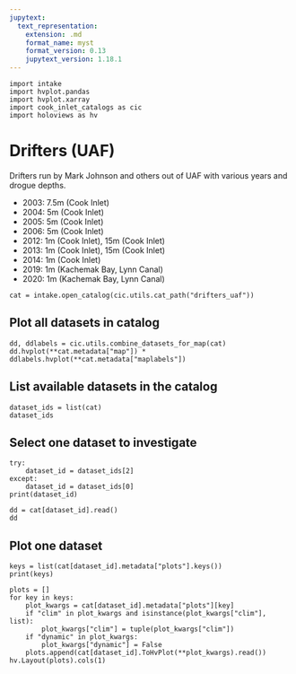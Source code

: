 ```yaml
---
jupytext:
  text_representation:
    extension: .md
    format_name: myst
    format_version: 0.13
    jupytext_version: 1.18.1
---
```


```{code-cell}
import intake
import hvplot.pandas
import hvplot.xarray
import cook_inlet_catalogs as cic
import holoviews as hv
```

# Drifters (UAF)

Drifters run by Mark Johnson and others out of UAF with various years and drogue depths.
        
* 2003: 7.5m (Cook Inlet)
* 2004: 5m (Cook Inlet)
* 2005: 5m (Cook Inlet)
* 2006: 5m (Cook Inlet)
* 2012: 1m (Cook Inlet), 15m (Cook Inlet)
* 2013: 1m (Cook Inlet), 15m (Cook Inlet)
* 2014: 1m (Cook Inlet)
* 2019: 1m (Kachemak Bay, Lynn Canal)
* 2020: 1m (Kachemak Bay, Lynn Canal)



```{code-cell}
cat = intake.open_catalog(cic.utils.cat_path("drifters_uaf"))
```

## Plot all datasets in catalog

```{code-cell}
dd, ddlabels = cic.utils.combine_datasets_for_map(cat)
dd.hvplot(**cat.metadata["map"]) * ddlabels.hvplot(**cat.metadata["maplabels"])
```

## List available datasets in the catalog

```{code-cell}
dataset_ids = list(cat)
dataset_ids
```

## Select one dataset to investigate

```{code-cell}
try:
    dataset_id = dataset_ids[2]
except:
    dataset_id = dataset_ids[0]
print(dataset_id)

dd = cat[dataset_id].read()
dd
```

## Plot one dataset

```{code-cell}
keys = list(cat[dataset_id].metadata["plots"].keys())
print(keys)

plots = []
for key in keys:
    plot_kwargs = cat[dataset_id].metadata["plots"][key]
    if "clim" in plot_kwargs and isinstance(plot_kwargs["clim"], list):
        plot_kwargs["clim"] = tuple(plot_kwargs["clim"])
    if "dynamic" in plot_kwargs:
        plot_kwargs["dynamic"] = False
    plots.append(cat[dataset_id].ToHvPlot(**plot_kwargs).read())
hv.Layout(plots).cols(1)
```
